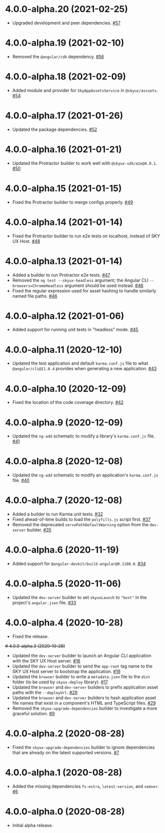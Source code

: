 # 4.0.0-alpha.20 (2021-02-25)

- Upgraded development and peer dependencies. [#57](https://github.com/blackbaud/skyux-sdk-angular-builders/pull/57)

# 4.0.0-alpha.19 (2021-02-10)

- Removed the `@angular/cdk` dependency. [#56](https://github.com/blackbaud/skyux-sdk-angular-builders/pull/56)

# 4.0.0-alpha.18 (2021-02-09)

- Added module and provider for `SkyAppAssetsService` in `@skyux/asssets`. [#54](https://github.com/blackbaud/skyux-sdk-angular-builders/pull/54)

# 4.0.0-alpha.17 (2021-01-26)

- Updated the package dependencies. [#52](https://github.com/blackbaud/skyux-sdk-angular-builders/pull/52)

# 4.0.0-alpha.16 (2021-01-21)

- Updated the Protractor builder to work well with `@skyux-sdk/e2e@4.0.1`. [#50](https://github.com/blackbaud/skyux-sdk-angular-builders/pull/50)

# 4.0.0-alpha.15 (2021-01-15)

- Fixed the Protractor builder to merge configs properly. [#49](https://github.com/blackbaud/skyux-sdk-angular-builders/pull/49)

# 4.0.0-alpha.14 (2021-01-14)

- Fixed the Protractor builder to run e2e tests on localhost, instead of SKY UX Host. [#48](https://github.com/blackbaud/skyux-sdk-angular-builders/pull/48)

# 4.0.0-alpha.13 (2021-01-14)

- Added a builder to run Protractor e2e tests. [#47](https://github.com/blackbaud/skyux-sdk-angular-builders/pull/47)
- Removed the `ng test --skyux-headless` argument; the Angular CLI `--browsers=ChromeHeadless` argument should be used instead. [#46](https://github.com/blackbaud/skyux-sdk-angular-builders/pull/46)
- Fixed the regular expression used for asset hashing to handle similarly named file paths. [#46](https://github.com/blackbaud/skyux-sdk-angular-builders/pull/46)

# 4.0.0-alpha.12 (2021-01-06)

- Added support for running unit tests in "headless" mode. [#45](https://github.com/blackbaud/skyux-sdk-angular-builders/pull/45)

# 4.0.0-alpha.11 (2020-12-10)

- Updated the test application and default `karma.conf.js` file to what `@angular/cli@11.0.4` provides when generating a new application. [#43](https://github.com/blackbaud/skyux-sdk-angular-builders/pull/43)

# 4.0.0-alpha.10 (2020-12-09)

- Fixed the location of the code coverage directory. [#42](https://github.com/blackbaud/skyux-sdk-angular-builders/pull/42)

# 4.0.0-alpha.9 (2020-12-09)

- Updated the `ng-add` schematic to modify a library's `karma.conf.js` file. [#41](https://github.com/blackbaud/skyux-sdk-angular-builders/pull/41)

# 4.0.0-alpha.8 (2020-12-08)

- Updated the `ng-add` schematic to modify an application's `karma.conf.js` file. [#40](https://github.com/blackbaud/skyux-sdk-angular-builders/pull/40)

# 4.0.0-alpha.7 (2020-12-08)

- Added a builder to run Karma unit tests. [#32](https://github.com/blackbaud/skyux-sdk-angular-builders/pull/32)
- Fixed ahead-of-time builds to load the `polyfills.js` script first. [#37](https://github.com/blackbaud/skyux-sdk-angular-builders/pull/37)
- Removed the deprecated `servePathDefaultWarning` option from the `dev-server` builder. [#35](https://github.com/blackbaud/skyux-sdk-angular-builders/pull/35)

# 4.0.0-alpha.6 (2020-11-19)

- Added support for `@angular-devkit/build-angular@0.1100.0`. [#34](https://github.com/blackbaud/skyux-sdk-angular-builders/pull/34)

# 4.0.0-alpha.5 (2020-11-06)

- Updated the `dev-server` builder to set `skyuxLaunch` to `"host"` in the project's `angular.json` file. [#33](https://github.com/blackbaud/skyux-sdk-angular-builders/pull/33)

# 4.0.0-alpha.4 (2020-10-28)

- Fixed the release.

~~# 4.0.0-alpha.3 (2020-10-28)~~

- Updated the `dev-server` builder to launch an Angular CLI application with the SKY UX Host server. [#16](https://github.com/blackbaud/skyux-sdk-angular-builders/pull/16)
- Updated the `dev-server` builder to send the `app-root` tag name to the SKY UX Host server to bootstrap the application. [#19](https://github.com/blackbaud/skyux-sdk-angular-builders/pull/19)
- Updated the `browser` builder to write a `metadata.json` file to the `dist` folder (to be used by `skyux-deploy` library). [#17](https://github.com/blackbaud/skyux-sdk-angular-builders/pull/17)
- Updated the `browser` and `dev-server` builders to prefix application asset paths with the `--deployUrl`. [#29](https://github.com/blackbaud/skyux-sdk-angular-builders/pull/29)
- Updated the `browser` and `dev-server` builders to hash application asset file names that exist in a component's HTML and TypeScript files. [#29](https://github.com/blackbaud/skyux-sdk-angular-builders/pull/29)
- Removed the `skyux-upgrade-dependencies` builder to investigate a more graceful solution. [#9](https://github.com/blackbaud/skyux-sdk-angular-builders/pull/9)

# 4.0.0-alpha.2 (2020-08-28)

- Fixed the `skyux-upgrade-dependencies` builder to ignore dependencies that are already on the latest supported versions. [#7](https://github.com/blackbaud/skyux-sdk-angular-builders/pull/7)

# 4.0.0-alpha.1 (2020-08-28)

- Added the missing dependencies `fs-extra`, `latest-version`, and `semver`. [#6](https://github.com/blackbaud/skyux-sdk-angular-builders/pull/6)

# 4.0.0-alpha.0 (2020-08-28)

- Initial alpha release.
